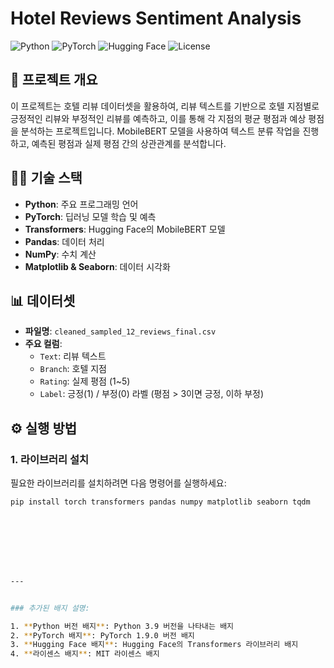 # Hotel Reviews Sentiment Analysis

![Python](https://img.shields.io/badge/Python-3.9-%23007ACC?style=flat-square&logo=python&logoColor=white)
![PyTorch](https://img.shields.io/badge/PyTorch-1.9.0-%23EE4C2C?style=flat-square&logo=pytorch&logoColor=white)
![Hugging Face](https://img.shields.io/badge/Hugging%20Face-Transformers-%2334D058?style=flat-square&logo=Hugging%20Face&logoColor=white)
![License](https://img.shields.io/badge/License-MIT-%23FF9900?style=flat-square)

## 📜 프로젝트 개요
이 프로젝트는 호텔 리뷰 데이터셋을 활용하여, 리뷰 텍스트를 기반으로 호텔 지점별로 긍정적인 리뷰와 부정적인 리뷰를 예측하고, 이를 통해 각 지점의 평균 평점과 예상 평점을 분석하는 프로젝트입니다. MobileBERT 모델을 사용하여 텍스트 분류 작업을 진행하고, 예측된 평점과 실제 평점 간의 상관관계를 분석합니다.

## 🧑‍💻 기술 스택
- **Python**: 주요 프로그래밍 언어
- **PyTorch**: 딥러닝 모델 학습 및 예측
- **Transformers**: Hugging Face의 MobileBERT 모델
- **Pandas**: 데이터 처리
- **NumPy**: 수치 계산
- **Matplotlib & Seaborn**: 데이터 시각화

## 📊 데이터셋
- **파일명**: `cleaned_sampled_12_reviews_final.csv`
- **주요 컬럼**:
  - `Text`: 리뷰 텍스트
  - `Branch`: 호텔 지점
  - `Rating`: 실제 평점 (1~5)
  - `Label`: 긍정(1) / 부정(0) 라벨 (평점 > 3이면 긍정, 이하 부정)

## ⚙️ 실행 방법

### 1. 라이브러리 설치
필요한 라이브러리를 설치하려면 다음 명령어를 실행하세요:

```bash
pip install torch transformers pandas numpy matplotlib seaborn tqdm








---


### 추가된 배지 설명:

1. **Python 버전 배지**: Python 3.9 버전을 나타내는 배지
2. **PyTorch 배지**: PyTorch 1.9.0 버전 배지
3. **Hugging Face 배지**: Hugging Face의 Transformers 라이브러리 배지
4. **라이센스 배지**: MIT 라이센스 배지


